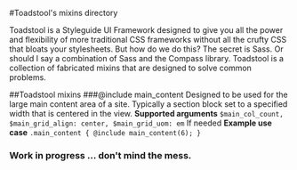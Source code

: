 #Toadstool's mixins directory

Toadstool is a Styleguide UI Framework designed to give you all the power and flexibility of more traditional CSS frameworks without all the crufty CSS that bloats your stylesheets. But how do we do this? The secret is Sass. Or should I say a combination of Sass and the Compass library. Toadstool is a collection of fabricated mixins that are designed to solve common problems. 

##Toadstool mixins
###@include main_content
Designed to be used for the large main content area of a site. Typically a section block set to a specified width that is centered in the view.
**Supported arguments** ``$main_col_count, $main_grid_align: center, $main_grid_uom: em`` If needed
**Example use case**
``
	.main_content {
		@include main_content(6);
	}
``


### Work in progress ... don't mind the mess.